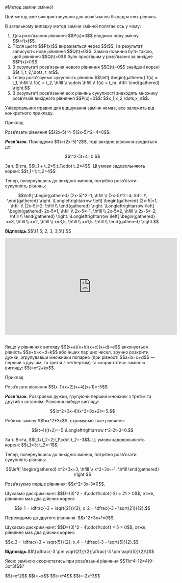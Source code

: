 #Метод заміни змінної

<p>Цей метод вже використовували для розв’язання біквадратних рівнянь.</p>

<p>В загальному випадку метод заміни змінної полягає ось у чому:</p>

<ol>
<li>Для розв’язання рівняння $$P(x)=0$$ вводимо нову змінну $$t=f(x)$$.</li>
<li>Після цього $$P(x)$$ виражається через $$t$$, і в результаті записують нове рівняння $$Q(t)=0$$. Заміна повинна бути такою, щоб рівняння $$Q(t)=0$$ було простішим у розв’язанні за вихідне $$P(x)=0$$.</li>
<li>В результаті розв’язання нового рівняння $$Q(t)=0$$ знайдені корені $$t_1, t_2,\dots, t_m$$.</li>
<li>Тепер розв'язуємо сукупність рівнянь:$$\left[ \begin{gathered}
		f(x) = t_1, \hfill \\
		f(x) = t_2, \hfill \\
		\cdots \hfill \\
		f(x) = t_m. \hfill
		\end{gathered}
		\right.$$
</li>
<li>В результаті розв’язання всіх рівнянь сукупності знаходять множину розв’язків вихідного рівняння $$P(x)=0$$: $$x_1,x_2,\dots,x_n$$.</li>
</ol>

<p>Універсальних правил для відшукання заміни немає, все залежить від конкретного прикладу.</p>

<div class="space">
<div class="task-wrap">
<span class="task">Приклад</span>
<div class="task-text">
<p>Розв’язати рівняння $$(2x-5)^4-5(2x-5)^2+4=0$$.</p>
<p><b><i>Розв'язок.</i></b> Покладемо $$t=(2x-5)^2$$, тоді вихідне рівняння зводиться до:</p>
<p align="center">$$t^2-5t+4=0.$$</p>
<p>За т. Вієта, $$t_1 + t_2=5;t_1\cdot t_2=4$$. Ці умови задовольняють корені: $$t_1=1; t_2=4$$.</p>
<p>Тепер, повернувшись до вихідної змінної, потрібно розв’язати сукупність рівнянь:</p>
<p align="center">$$\left[ \begin{gathered}
			(2x-5)^2=1, \hfill \\
			(2x-5)^2=4; \hfill \\
			\end{gathered}
			\right. \Longleftrightarrow \left[ \begin{gathered}
			|2x-5|=1, \hfill \\
			|2x-5|=2; \hfill \\
			\end{gathered}
			\right. \Longleftrightarrow \left[ \begin{gathered}
			2x-5=1, \hfill \\
			2x-5=-1, \hfill \\
			2x-5=2, \hfill \\
			2x-5=-2; \hfill \\
			\end{gathered}
			\right. \Longleftrightarrow \left[ \begin{gathered}
			x=3, \hfill \\
			x=2, \hfill \\
			x=3,5, \hfill \\
			x=1,5. \hfill \\
			\end{gathered}
			\right.$$
</p>
<p><b>Відповідь.</b>$$\{1,5; 2; 3; 3,5\}.$$</p>
</div>
</div>
</div>

<div class="fluidMedia">
<iframe align="center" width="560" height="315" src="https://www.youtube.com/embed/PSqWe4i7WAM" frameborder="0" allowfullscreen></iframe>
</div>
<div class="popup">
</div>

<br>
<p>Якщо у рівняннях вигляду $$(x+a)(x+b)(x+c)(x+d)=e$$ виконується рівність $$a+b=c+d=k$$ або інших пар цих чисел, зручно розкрити дужки, згрупувавши множники попарно (при рівності $$a+b=c+d$$ — перший з другим, та третій з четвертим) та скористатись заміною вигляду: $$t=x^2+kx$$.</p>

<div class="space">
<div class="task-wrap">
<span class="task">Приклад</span>
<div class="task-text">
<p>Розв’язати рівняння $$(x-1)(x+2)(x+4)(x+1)=-5$$.</p>
<p><b><i>Розв'язок.</i></b> Розкриємо дужки, групуючи перший множник з третім та другий з останнім. Рівняння набуде вигляду:</p>
<p align="center">$$(x^2+3x-4)(x^2+3x+2)=-5.$$</p>
<p>Робимо заміну $$t=x^2+3x$$, отримуємо таке рівняння:</p>
<p align="center">$$(t-4)(t+2)=-5 \Longleftrightarrow t^2-2t-3=0.$$</p>
<p>За т. Вієта, $$t_1+t_2=2;t_1\cdot t_2=-3$$. Ці умови задовольняють корені: $$t_1=3; t_2=-1$$.</p>
<p>Тепер, повернувшись до вихідної змінної, потрібно розв’язати сукупність рівнянь:</p>
<p align="center">$$\left[ \begin{gathered}
			x^2+3x=3, \hfill \\
			x^2+3x=-1. \hfill
			\end{gathered}
			\right.$$
</p>
<p>Розв’язуємо перше рівняння: $$x^2+3x-3=0$$.</p>
<p>Шукаємо дискримінант: $$D=(3)^2 - 4\cdot1\cdot(-3) = 21 > 0$$, отже, рівняння має два дійсних корені:</p>
<p align="center">$$x_1 = \dfrac{-3 + \sqrt{21}}{2}; x_2 = \dfrac{-3 - \sqrt{21}}{2}.$$</p>
<p>Переходимо до другого рівняння: $$x^2+3x+1=0$$.</p>
<p>Шукаємо дискримінант: $$D=(3)^2 - 4\cdot1\cdot1 = 5 > 0$$, отже, рівняння має два дійсних корені:</p>
<p>$$x_3 = \dfrac{-3 + \sqrt{5}}{2}; x_4 = \dfrac{-3 - \sqrt{5}}{2}.$$</p>
<p><b>Відповідь.</b>$$\{\dfrac{-3 \pm \sqrt{21}}{2};\dfrac{-3 \pm \sqrt{5}}{2}\}$$</p>
</div>
</div>
</div>


<quiz correctLabel="correct" incorrectLabel="incorrect" checkLabel="check">
    <question text="">
        <p>Якою заміною скористатись при розв’язанні рівняння $$11x^4-12=4(9-3x^3)$$?</p>
        <answer correct>$$t=x^2$$</answer>
        <answer>$$t=−x$$</answer>
        <answer>$$t=x^4$$</answer>
        <answer>$$t=-2x^3$$</answer>
        </question>
</quiz>